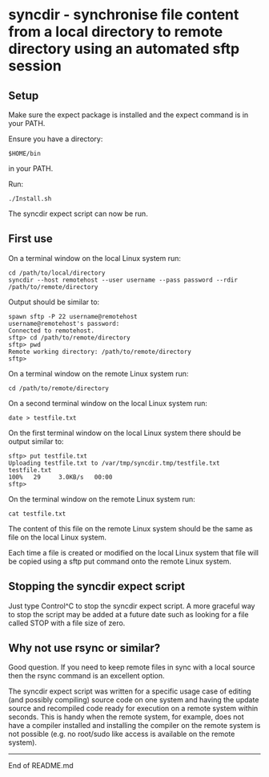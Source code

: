 # syncdir - synchronise file content from a local directory to remote directory using an automated sftp session

## Setup

Make sure the expect package is installed and the expect command is in your PATH.

Ensure you have a directory:

```
$HOME/bin
```

in your PATH.

Run:

```
./Install.sh
```

The syncdir expect script can now be run.

## First use

On a terminal window on the local Linux system run:

```
cd /path/to/local/directory
syncdir --host remotehost --user username --pass password --rdir /path/to/remote/directory
```

Output should be similar to:

```
spawn sftp -P 22 username@remotehost
username@remotehost's password:
Connected to remotehost.
sftp> cd /path/to/remote/directory
sftp> pwd
Remote working directory: /path/to/remote/directory
sftp>
```

On a terminal window on the remote Linux system run:

```
cd /path/to/remote/directory
```

On a second terminal window on the local Linux system run:

```
date > testfile.txt
```

On the first terminal window on the local Linux system there should be output similar to:

```
sftp> put testfile.txt
Uploading testfile.txt to /var/tmp/syncdir.tmp/testfile.txt
testfile.txt                                                                                                           100%   29     3.0KB/s   00:00
sftp>
```

On the terminal window on the remote Linux system run:

```
cat testfile.txt
```

The content of this file on the remote Linux system should be the same
as file on the local Linux system.

Each time a file is created or modified on the local Linux system that
file will be copied using a sftp put command onto the remote Linux system.

## Stopping the syncdir expect script

Just type Control^C to stop the syncdir expect script. A more graceful
way to stop the script may be added at a future date such as looking
for a file called STOP with a file size of zero.

## Why not use rsync or similar?

Good question. If you need to keep remote files in sync with a local
source then the rsync command is an excellent option.

The syncdir expect script was written for a specific usage case of editing
(and possibly compiling) source code on one system and having the update
source and recompiled code ready for execution on a remote system within
seconds. This is handy when the remote system, for example, does not
have a compiler installed and installing the compiler on the remote
system is not possible (e.g. no root/sudo like access is available on
the remote system).


----------------
End of README.md
